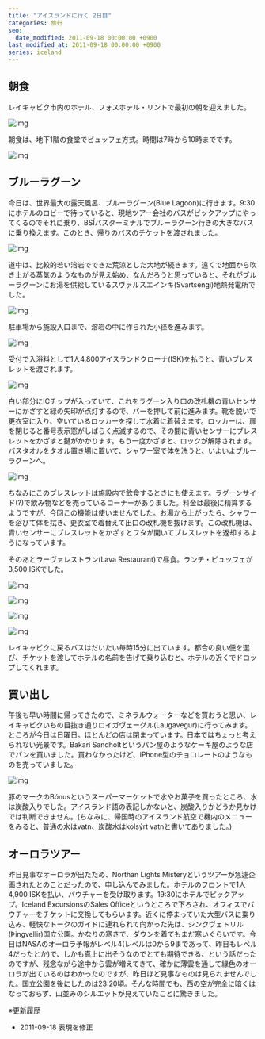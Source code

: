 ```yaml
---
title: "アイスランドに行く 2日目"
categories: 旅行
seo:
  date_modified: 2011-09-18 00:00:00 +0900
last_modified_at: 2011-09-18 00:00:00 +0900
series: iceland
---
```


## 朝食

レイキャビク市内のホテル、フォスホテル・リントで最初の朝を迎えました。

![img](img/20110913-001.jpg)

朝食は、地下1階の食堂でビュッフェ方式。時間は7時から10時までです。

![img](img/20110913-002.jpg)

## ブルーラグーン

今日は、世界最大の露天風呂、ブルーラグーン(Blue Lagoon)に行きます。9:30にホテルのロビーで待っていると、現地ツアー会社のバスがピックアップにやってくるのでそれに乗り、BSÍバスターミナルでブルーラグーン行きの大きなバスに乗り換えます。このとき、帰りのバスのチケットを渡されました。

![img](img/20110913-003.jpg)

道中は、比較的若い溶岩でできた荒涼とした大地が続きます。遠くで地面から吹き上がる蒸気のようなものが見え始め、なんだろうと思っていると、それがブルーラグーンにお湯を供給しているスヴァルスエインキ(Svartsengi)地熱発電所でした。

![img](img/20110913-004.jpg)

駐車場から施設入口まで、溶岩の中に作られた小径を進みます。

![img](img/20110913-005.jpg)

受付で入浴料として1人4,800アイスランドクローナ(ISK)を払うと、青いブレスレットを渡されます。

![img](img/20110913-006.jpg)

白い部分にICチップが入っていて、これをラグーン入り口の改札機の青いセンサーにかざすと緑の矢印が点灯するので、バーを押して前に進みます。靴を脱いで更衣室に入り、空いているロッカーを探して水着に着替えます。ロッカーは、扉を閉じると番号表示窓がしばらく点滅するので、その間に青いセンサーにブレスレットをかざすと鍵がかかります。もう一度かざすと、ロックが解除されます。バスタオルをタオル置き場に置いて、シャワー室で体を洗うと、いよいよブルーラグーンへ。

![img](img/20110913-007.jpg)

ちなみにこのブレスレットは施設内で飲食するときにも使えます。ラグーンサイド(?)で飲み物などを売っているコーナーがありました。料金は最後に精算するようですが、今回この機能は使いませんでした。お湯から上がったら、シャワーを浴びて体を拭き、更衣室で着替えて出口の改札機を抜けます。この改札機は、青いセンサーにブレスレットをかざすとフタが開いてブレスレットを返却するようになっています。

そのあとラーヴァレストラン(Lava Restaurant)で昼食。ランチ・ビュッフェが3,500 ISKでした。

![img](img/20110913-008.jpg)

![img](img/20110913-009.jpg)

![img](img/20110913-010.jpg)

![img](img/20110913-011.jpg)

レイキャビクに戻るバスはだいたい毎時15分に出ています。都合の良い便を選び、チケットを渡してホテルの名前を告げて乗り込むと、ホテルの近くでドロップしてくれます。

## 買い出し

午後も早い時間に帰ってきたので、ミネラルウォーターなどを買おうと思い、レイキャビクいちの目抜き通りロイガヴェーグル(Laugavegur)に行ってみます。ところが今日は日曜日。ほとんどの店は閉まっています。日本ではちょっと考えられない光景です。Bakarí Sandholtというパン屋のようなケーキ屋のような店でパンを買いました。買わなかったけど、iPhone型のチョコレートのようなものを売っていました。

![img](img/20110913-012.jpg)

豚のマークのBónusというスーパーマーケットで水やお菓子を買ったところ、水は炭酸入りでした。アイスランド語の表記しかないと、炭酸入りかどうか見かけでは判断できません。(ちなみに、帰国時のアイスランド航空で機内のメニューをみると、普通の水はvatn、炭酸水はkolsýrt vatnと書いてありました。)

## オーロラツアー

昨日見事なオーロラが出たため、Northan Lights Misteryというツアーが急遽企画されたとのことだったので、申し込んでみました。ホテルのフロントで1人4,900 ISKを払い、バウチャーを受け取ります。19:30にホテルでピックアップ。Iceland ExcursionsのSales Officeというところで下ろされ、オフィスでバウチャーをチケットに交換してもらいます。近くに停まっていた大型バスに乗り込み、軽快なトークのガイドに連れられて向かった先は、シンクヴェトリル(Þingvellir)国立公園。かなりの寒さで、ダウンを着てもまだ寒いぐらいです。今日はNASAのオーロラ予報がレベル4(レベルは0から9まであって、昨日もレベル4だったとか)で、しかも真上に出そうなのでとても期待できる、という話だったのですが、残念ながら途中から雲が増えてきて、確かに薄雲を通して緑色のオーロラが出ているのはわかったのですが、昨日ほど見事なものは見られませんでした。国立公園を後にしたのは23:20頃。そんな時間でも、西の空が完全に暗くはなっておらず、山並みのシルエットが見えていたことに驚きました。

※更新履歴

- 2011-09-18 表現を修正

